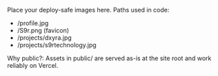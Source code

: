 Place your deploy-safe images here. Paths used in code:

- /profile.jpg
- /S9r.png (favicon)
- /projects/dxyra.jpg
- /projects/s9rtechnology.jpg

Why public?: Assets in public/ are served as-is at the site root and work reliably on Vercel.

